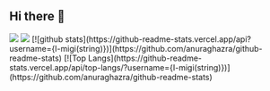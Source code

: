 ## Hi there 👋

<!--
**I-migi/I-migi** is a ✨ _special_ ✨ repository because its `README.md` (this file) appears on your GitHub profile.

Here are some ideas to get you started:

- 🔭 I’m currently working on ...
- 🌱 I’m currently learning ...
- 👯 I’m looking to collaborate on ...
- 🤔 I’m looking for help with ...
- 💬 Ask me about ...
- 📫 How to reach me: ...
- 😄 Pronouns: ...
- ⚡ Fun fact: ...
-->

<img src="https://img.shields.io/badge/java-007396?style=flat-square&logo=java&logoColor=white">
<img src="https://img.shields.io/badge/Spring-6DB33F?style=flat-square&logo=Spring&logoColor=white"/>
[![github stats](https://github-readme-stats.vercel.app/api?username={I-migi(string)})](https://github.com/anuraghazra/github-readme-stats)
[![Top Langs](https://github-readme-stats.vercel.app/api/top-langs/?username={I-migi(string)})](https://github.com/anuraghazra/github-readme-stats)

